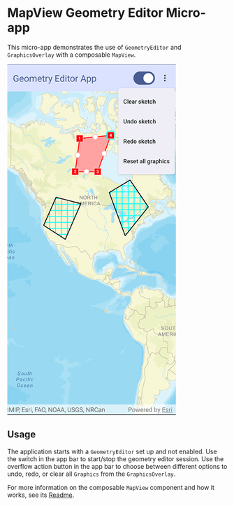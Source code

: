 # MapView Geometry Editor Micro-app

This micro-app demonstrates the use of `GeometryEditor` and `GraphicsOverlay` with a composable `MapView`.

![Screenshot](screenshot.png)

## Usage

The application starts with a `GeometryEditor` set up and not enabled. Use the switch in the app bar to start/stop the geometry editor session.
Use the overflow action button in the app bar to choose between different options to undo, redo, or clear all `Graphics` from the `GraphicsOverlay`.

For more information on the composable `MapView` component and how it works, see its [Readme](../../toolkit/geoview-compose/README.md).
